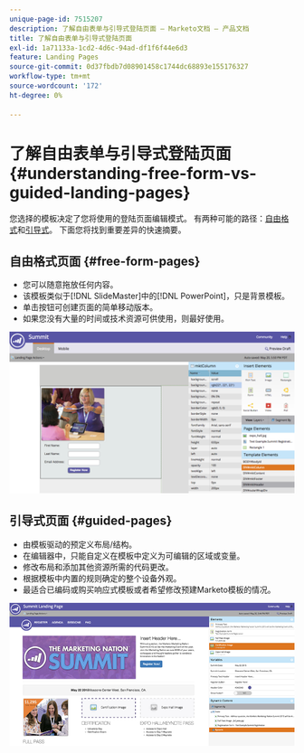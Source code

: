 ```yaml
---
unique-page-id: 7515207
description: 了解自由表单与引导式登陆页面 — Marketo文档 — 产品文档
title: 了解自由表单与引导式登陆页面
exl-id: 1a71133a-1cd2-4d6c-94ad-df1f6f44e6d3
feature: Landing Pages
source-git-commit: 0d37fbdb7d08901458c1744dc68893e155176327
workflow-type: tm+mt
source-wordcount: '172'
ht-degree: 0%

---
```


# 了解自由表单与引导式登陆页面 {#understanding-free-form-vs-guided-landing-pages}

您选择的模板决定了您将使用的登陆页面编辑模式。 有两种可能的路径：[自由格式](/help/marketo/product-docs/demand-generation/landing-pages/free-form-landing-pages/create-a-free-form-landing-page.md)和[引导式](/help/marketo/product-docs/demand-generation/landing-pages/guided-landing-pages/create-a-guided-landing-page.md)。 下面您将找到重要差异的快速摘要。

## 自由格式页面 {#free-form-pages}

* 您可以随意拖放任何内容。
* 该模板类似于[!DNL SlideMaster]中的[!DNL PowerPoint]，只是背景模板。
* 单击按钮可创建页面的简单移动版本。
* 如果您没有大量的时间或技术资源可供使用，则最好使用。

![](assets/image2015-5-20-17-3a50-3a53.png)

## 引导式页面 {#guided-pages}

* 由模板驱动的预定义布局/结构。
* 在编辑器中，只能自定义在模板中定义为可编辑的区域或变量。
* 修改布局和添加其他资源所需的代码更改。
* 根据模板中内置的规则确定的整个设备外观。
* 最适合已编码或购买响应式模板或者希望修改预建Marketo模板的情况。

![](assets/two-1.png)
